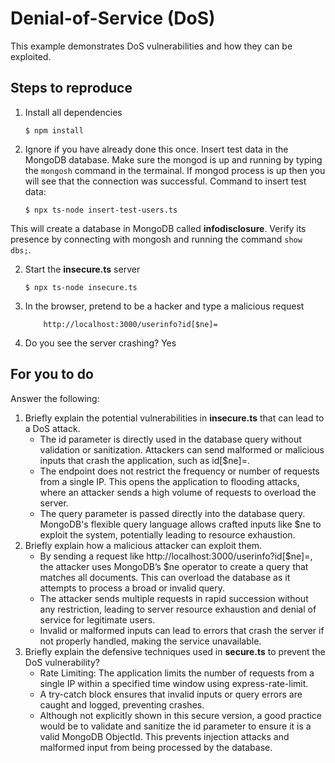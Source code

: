 # Denial-of-Service (DoS)

This example demonstrates DoS vulnerabilities and how they can be exploited.

## Steps to reproduce

1. Install all dependencies

    `$ npm install`

2. Ignore if you have already done this once. Insert test data in the MongoDB database. Make sure the mongod is up and running by typing the `mongosh` command in the termainal. If mongod process is up then you will see that the connection was successful. Command to insert test data:

    `$ npx ts-node insert-test-users.ts`

This will create a database in MongoDB called __infodisclosure__. Verify its presence by connecting with mongosh and running the command `show dbs;`.

2. Start the **insecure.ts** server

    `$ npx ts-node insecure.ts`

3. In the browser, pretend to be a hacker and type a malicious request

    ```
        http://localhost:3000/userinfo?id[$ne]=
    ```

4. Do you see the server crashing?
Yes

## For you to do

Answer the following:

1. Briefly explain the potential vulnerabilities in **insecure.ts** that can lead to a DoS attack.
    - The id parameter is directly used in the database query without validation or sanitization. Attackers can send malformed or malicious inputs that crash the application, such as id[$ne]=.
    - The endpoint does not restrict the frequency or number of requests from a single IP. This opens the application to flooding attacks, where an attacker sends a high volume of requests to overload the server.
    - The query parameter is passed directly into the database query. MongoDB's flexible query language allows crafted inputs like $ne to exploit the system, potentially leading to resource exhaustion.
2. Briefly explain how a malicious attacker can exploit them.
    - By sending a request like http://localhost:3000/userinfo?id[$ne]=, the attacker uses MongoDB’s $ne operator to create a query that matches all documents. This can overload the database as it attempts to process a broad or invalid query.
    - The attacker sends multiple requests in rapid succession without any restriction, leading to server resource exhaustion and denial of service for legitimate users.
    - Invalid or malformed inputs can lead to errors that crash the server if not properly handled, making the service unavailable.
3. Briefly explain the defensive techniques used in **secure.ts** to prevent the DoS vulnerability?
    - Rate Limiting: The application limits the number of requests from a single IP within a specified time window using express-rate-limit.
    - A try-catch block ensures that invalid inputs or query errors are caught and logged, preventing crashes.
    - Although not explicitly shown in this secure version, a good practice would be to validate and sanitize the id parameter to ensure it is a valid MongoDB ObjectId. This prevents injection attacks and malformed input from being processed by the database.